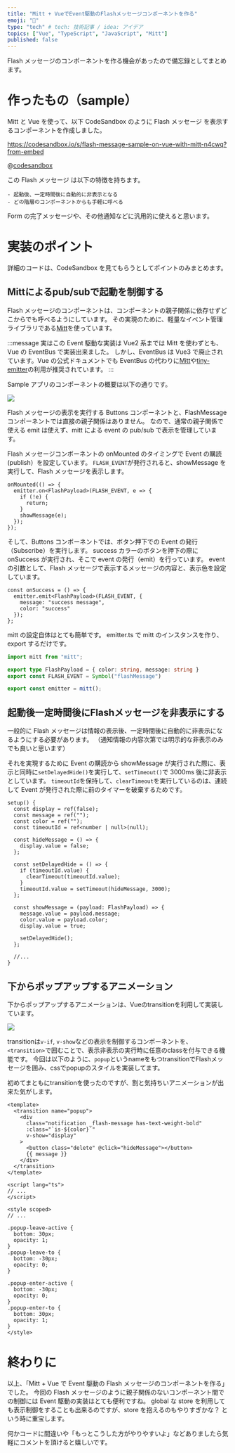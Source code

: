 ```yaml
---
title: "Mitt + VueでEvent駆動のFlashメッセージコンポーネントを作る"
emoji: "🥊"
type: "tech" # tech: 技術記事 / idea: アイデア
topics: ["Vue", "TypeScript", "JavaScript", "Mitt"]
published: false
---
```


Flash メッセージのコンポーネントを作る機会があったので備忘録としてまとめます。

# 作ったもの（sample）
Mitt と Vue を使って、以下 CodeSandbox のように Flash メッセージ を表示するコンポーネントを作成しました。

https://codesandbox.io/s/flash-message-sample-on-vue-with-mitt-n4cwq?from-embed

@[codesandbox](https://codesandbox.io/embed/sandbox-flash-message-with-mitt-n4cwq?fontsize=14&hidenavigation=1&theme=dark)

この Flash メッセージ は以下の特徴を持ちます。

```
- 起動後、一定時間後に自動的に非表示となる
- どの階層のコンポーネントからも手軽に呼べる
```

Form の完了メッセージや、その他通知などに汎用的に使えると思います。

# 実装のポイント
詳細のコードは、CodeSandbox を見てもらうとしてポイントのみまとめます。

## Mittによるpub/subで起動を制御する
Flash メッセージのコンポーネントは、コンポーネントの親子関係に依存せずどこからでも呼べるようにしています。
その実現のために、軽量なイベント管理ライブラリである[Mitt](https://github.com/developit/mitt)を使っています。

:::message
実はこの Event 駆動な実装は Vue2 系までは Mitt を使わずとも、Vue の EventBus で実装出来ました。
しかし、EventBus は Vue3 で廃止されています。Vue の公式ドキュメントでも EventBus の代わりに[Mitt](https://github.com/developit/mitt)や[tiny-emitter](https://github.com/scottcorgan/tiny-emitter)の利用が推奨されています。
:::

Sample アプリのコンポーネントの概要は以下の通りです。

![](https://storage.googleapis.com/zenn-user-upload/mztsjzw3vbowims91r7tn9ctovcv)

Flash メッセージの表示を実行する Buttons コンポーネントと、FlashMessage コンポーネントでは直接の親子関係はありません。
なので、通常の親子関係で使える emit は使えず、mitt による event の pub/sub で表示を管理しています。

Flash メッセージコンポーネントの onMounted のタイミングで Event の購読(publish）を設定しています。
`FLASH_EVENT`が発行されると、showMessage を実行して、Flash メッセージを表示します。

```ts:FlashMessage.vue
onMounted(() => {
  emitter.on<FlashPayload>(FLASH_EVENT, e => {
    if (!e) {
      return;
    }
    showMessage(e);
  });
});
```


そして、Buttons コンポーネントでは、ボタン押下での Event の発行（Subscribe）を実行します。
success カラーのボタンを押下の際に onSuccess が実行され、そこで event の発行（emit）を行っています。
event の引数として、Flash メッセージで表示するメッセージの内容と、表示色を設定しています。

```ts:Buttons.vue
const onSuccess = () => {
  emitter.emit<FlashPayload>(FLASH_EVENT, {
    message: "success message",
    color: "success"
  });
};
```

mitt の設定自体はとても簡単です。
emitter.ts で mitt のインスタンスを作り、export するだけです。

```typescript:emitter.ts
import mitt from "mitt";

export type FlashPayload = { color: string, message: string }
export const FLASH_EVENT = Symbol("flashMessage")

export const emitter = mitt();
```

## 起動後一定時間後にFlashメッセージを非表示にする

一般的に Flash メッセージは情報の表示後、一定時間後に自動的に非表示になるようにする必要があります。
（通知情報の内容次第では明示的な非表示のみでも良いと思います）

それを実現するために Event の購読から showMessage が実行された際に、表示と同時に`setDelayedHide()`を実行して、`setTimeout()`で 3000ms 後に非表示としています。
`timeoutId`を保持して、`clearTimeout`を実行しているのは、連続して Event が発行された際に前のタイマーを破棄するためです。

```ts:FlashMessage.vue
setup() {
  const display = ref(false);
  const message = ref("");
  const color = ref("");
  const timeoutId = ref<number | null>(null);

  const hideMessage = () => {
    display.value = false;
  };

  const setDelayedHide = () => {
    if (timeoutId.value) {
      clearTimeout(timeoutId.value);
    }
    timeoutId.value = setTimeout(hideMessage, 3000);
  };

  const showMessage = (payload: FlashPayload) => {
    message.value = payload.message;
    color.value = payload.color;
    display.value = true;

    setDelayedHide();
  };

  //...
}
```

## 下からポップアップするアニメーション

下からポップアップするアニメーションは、Vueのtransitionを利用して実装しています。

![](https://storage.googleapis.com/zenn-user-upload/lfjij3xdlh1876ijw1sje2q62xdp)

transitionは`v-if`, `v-show`などの表示を制御するコンポーネントを、`<transition>`で囲むことで、表示非表示の実行時に任意のclassを付与できる機能です。
今回は以下のように、`popup`というnameをもつtransitionでFlashメッセージを囲み、cssでpopupのスタイルを実装してます。

初めてまともにtransitionを使ったのですが、割と気持ちいアニメーションが出来た気がします。

```markup:FlashMessage.vue
<template>
  <transition name="popup">
    <div
      class="notification _flash-message has-text-weight-bold"
      :class="`is-${color}`"
      v-show="display"
    >
      <button class="delete" @click="hideMessage"></button>
      {{ message }}
    </div>
  </transition>
</template>

<script lang="ts">
// ...
</script>

<style scoped>
// ...

.popup-leave-active {
  bottom: 30px;
  opacity: 1;
}
.popup-leave-to {
  bottom: -30px;
  opacity: 0;
}

.popup-enter-active {
  bottom: -30px;
  opacity: 0;
}
.popup-enter-to {
  bottom: 30px;
  opacity: 1;
}
</style>
```


# 終わりに

以上、「Mitt + Vue で Event 駆動の Flash メッセージのコンポーネントを作る」でした。
今回の Flash メッセージのように親子関係のないコンポーネント間での制御には Event 駆動の実装はとても便利ですね。
global な store を利用しても表示制御をすることも出来るのですが、store を抱えるのもやりすぎかな？ という時に重宝します。

何かコードに間違いや「もっとこうした方がやりやすいよ」などありましたら気軽にコメントを頂けると嬉しいです。